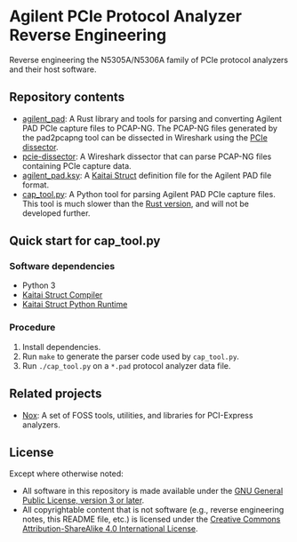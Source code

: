 # Agilent PCIe Protocol Analyzer Reverse Engineering

Reverse engineering the N5305A/N5306A family of PCIe protocol analyzers and
their host software.


## Repository contents

- [agilent\_pad][rust-library]: A Rust library and tools for parsing and
  converting Agilent PAD PCIe capture files to PCAP-NG. The PCAP-NG files
  generated by the pad2pcapng tool can be dissected in Wireshark using the
  [PCIe dissector][dissector].
- [pcie-dissector][dissector]: A Wireshark dissector that can parse PCAP-NG
  files containing PCIe capture data.
- [agilent\_pad.ksy][ksy]: A [Kaitai Struct][kaitai-struct] definition file for
  the Agilent PAD file format.
- [cap\_tool.py][cap-tool]: A Python tool for parsing Agilent PAD PCIe capture
  files. This tool is much slower than the [Rust version][rust-library], and
  will not be developed further.


## Quick start for cap\_tool.py


### Software dependencies

* Python 3
* [Kaitai Struct Compiler][ksc]
* [Kaitai Struct Python Runtime][kspr]


### Procedure

1. Install dependencies.
2. Run `make` to generate the parser code used by `cap_tool.py`.
3. Run `./cap_tool.py` on a `*.pad` protocol analyzer data file.


## Related projects

* [Nox][nox]: A set of FOSS tools, utilities, and libraries for PCI-Express
  analyzers.


## License

Except where otherwise noted:

* All software in this repository is made available under the
  [GNU General Public License, version 3 or later][gpl].
* All copyrightable content that is not software (e.g., reverse engineering
  notes, this README file, etc.) is licensed under the
  [Creative Commons Attribution-ShareAlike 4.0 International License][cc-by-sa].


[rust-library]: agilent_pad
[dissector]: pcie-dissector
[ksy]: agilent_pad.ksy
[kaitai-struct]: https://kaitai.io/
[cap-tool]: cap_tool.py
[ksc]: https://github.com/kaitai-io/kaitai_struct_compiler
[kspr]: https://github.com/kaitai-io/kaitai_struct_python_runtime
[nox]: https://github.com/lethalbit/Nox
[gpl]: COPYING.txt
[cc-by-sa]: https://creativecommons.org/licenses/by-sa/4.0/
